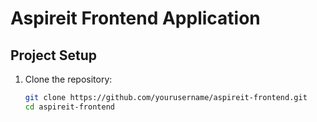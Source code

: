 <!-- # Aspireit Frontend Application

## Project Setup

1. Clone the repository:
   ```bash
   git clone https://github.com/yourusername/aspireit-frontend.git
   cd aspireit-frontend-->


# Aspireit Frontend Application

## Project Setup

1. Clone the repository:
   ```bash
   git clone https://github.com/yourusername/aspireit-frontend.git
   cd aspireit-frontend
